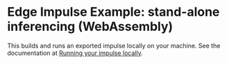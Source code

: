# Edge Impulse Example: stand-alone inferencing (WebAssembly)

This builds and runs an exported impulse locally on your machine. See the documentation at [Running your impulse locally](https://docs.edgeimpulse.com/docs/running-your-impulse-locally).
